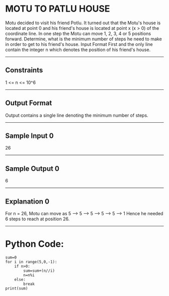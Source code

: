 # MOTU TO PATLU HOUSE

Motu decided to visit his friend Potlu. It turned out that the Motu's house is located at point 0 and his friend's house is located at point x (x > 0) of the coordinate line. In one step the Motu can move 1, 2, 3, 4 or 5 positions forward. Determine, what is the minimum number of steps he need to make in order to get to his friend's house.
Input Format
First and the only line contain the integer n which denotes the position of his friend's house.
_________________________________________________________________________________
Constraints
---------------------------------------------------------------------------------
1 <= n <= 10^6
_________________________________________________________________________________
Output Format
---------------------------------------------------------------------------------
Output contains a single line denoting the minimum number of steps.
_________________________________________________________________________________
Sample Input 0
---------------------------------------------------------------------------------
26
_________________________________________________________________________________
Sample Output 0
---------------------------------------------------------------------------------
6
_________________________________________________________________________________
Explanation 0
---------------------------------------------------------------------------------
For n = 26, Motu can move as
5 --> 5 --> 5 --> 5 --> 5 --> 1
Hence he needed 6 steps to reach at position 26.

_________________________________________________________________________________
Python Code:
=================================================================================
```n=int(input())
sum=0
for i in range(5,0,-1):
    if n>0:
        sum=sum+(n//i)
        n=n%i
    else:
        break
print(sum)
```
